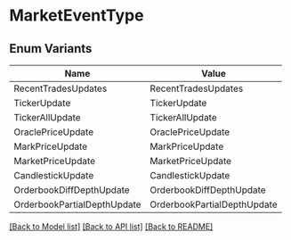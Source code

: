 # MarketEventType

## Enum Variants

| Name | Value |
|---- | -----|
| RecentTradesUpdates | RecentTradesUpdates |
| TickerUpdate | TickerUpdate |
| TickerAllUpdate | TickerAllUpdate |
| OraclePriceUpdate | OraclePriceUpdate |
| MarkPriceUpdate | MarkPriceUpdate |
| MarketPriceUpdate | MarketPriceUpdate |
| CandlestickUpdate | CandlestickUpdate |
| OrderbookDiffDepthUpdate | OrderbookDiffDepthUpdate |
| OrderbookPartialDepthUpdate | OrderbookPartialDepthUpdate |


[[Back to Model list]](../README.md#documentation-for-models) [[Back to API list]](../README.md#documentation-for-api-endpoints) [[Back to README]](../README.md)


